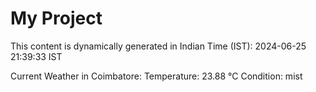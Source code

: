 # My Project

This content is dynamically generated in Indian Time (IST): 2024-06-25 21:39:33 IST


Current Weather in Coimbatore:
Temperature: 23.88 °C
Condition: mist
